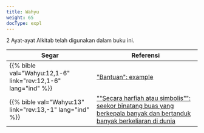 ```yaml
---
title: Wahyu
weight: 65
docType: expl
---
```


2 Ayat-ayat Alkitab telah digunakan dalam buku ini.

| Segar | Referensi |
|-------|-----------|
| {{% bible val="Wahyu:12,1-6" link="rev:12,1-6" lang="ind" %}} | ["Bantuan": example](/help#None) |
| {{% bible val="Wahyu:13" link="rev:13,-1" lang="ind" %}} | [""Secara harfiah atau simbolis"": seekor binatang buas yang berkepala banyak dan bertanduk banyak berkeliaran di dunia](/quick/background/literature/_index#None) |
